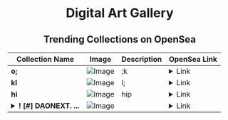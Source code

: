 <div align="center">

# Digital Art Gallery

## Trending Collections on OpenSea

| Collection Name                       | Image                                                                                     | Description                       | OpenSea Link                                                                                          |
|---------------------------------------|-------------------------------------------------------------------------------------------|-----------------------------------|--------------------------------------------------------------------------------------------------------|
| **o;** | ![Image](https://i.seadn.io/s/raw/files/2d7792c5867e3c9e9df0c09f295fd3bf.png?w=500&auto=format?w=200&auto=format) | ;k | <details><summary>Link</summary>[o;](https://opensea.io/collection/o-514)</details> |
| **kl** | ![Image](https://i.seadn.io/s/raw/files/df05ff9467f74197eb7b16e8320b365a.png?w=500&auto=format?w=200&auto=format) | l; | <details><summary>Link</summary>[kl](https://opensea.io/collection/kl-79)</details> |
| **hi** | ![Image](https://i.seadn.io/s/raw/files/df05ff9467f74197eb7b16e8320b365a.png?w=500&auto=format?w=200&auto=format) | hip | <details><summary>Link</summary>[hi](https://opensea.io/collection/hi-474)</details> |
| **<details><summary>! [#] DAONEXT. ...</summary>! [#] DAONEXT. COM</details>** | ![Image](https://i.seadn.io/s/raw/files/421c52bee974d44440f9b3e4f2d84b25.png?w=500&auto=format?w=200&auto=format) |  | <details><summary>Link</summary>[! [#] DAONEXT. COM](https://opensea.io/collection/daonext-com-3852)</details> |

</div>